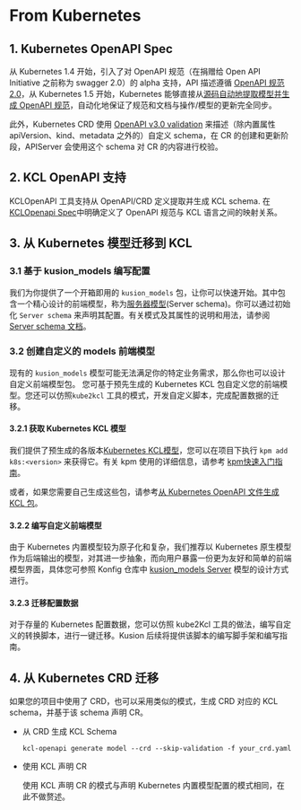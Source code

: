 # From Kubernetes

## 1. Kubernetes OpenAPI Spec

从 Kubernetes 1.4 开始，引入了对 OpenAPI 规范（在捐赠给 Open API Initiative 之前称为 swagger 2.0）的 alpha 支持，API 描述遵循 [OpenAPI 规范 2.0](https://github.com/OAI/OpenAPI-Specification/blob/main/versions/2.0.md)，从 Kubernetes 1.5 开始，Kubernetes 能够直接从[源码自动地提取模型并生成 OpenAPI 规范](https://github.com/kubernetes/kube-openapi)，自动化地保证了规范和文档与操作/模型的更新完全同步。

此外，Kubernetes CRD 使用 [OpenAPI v3.0 validation](https://kubernetes.io/docs/tasks/extend-kubernetes/custom-resources/custom-resource-definitions/#validation) 来描述（除内置属性 apiVersion、kind、metadata 之外的）自定义 schema，在 CR 的创建和更新阶段，APIServer 会使用这个 schema 对 CR 的内容进行校验。

## 2. KCL OpenAPI 支持

KCLOpenAPI 工具支持从 OpenAPI/CRD 定义提取并生成 KCL schema. 在[KCLOpenapi Spec](/docs/tools/cli/openapi/spec)中明确定义了 OpenAPI 规范与 KCL 语言之间的映射关系。

## 3. 从 Kubernetes 模型迁移到 KCL

### 3.1 基于 kusion_models 编写配置

我们为你提供了一个开箱即用的 `kusion_models` 包，让你可以快速开始。其中包含一个精心设计的前端模型，称为[服务器模型](https://github.com/KusionStack/konfig/blob/main/base/pkg/kusion_models/kube/frontend/server.k)(Server schema)。你可以通过初始化 `Server schema` 来声明其配置。有关模式及其属性的说明和用法，请参阅 [Server schema 文档](https://kusionstack.io/docs/reference/model/kusion_models/kube/frontend/doc_server)。

### 3.2 创建自定义的 models 前端模型

现有的 `kusion_models` 模型可能无法满足你的特定业务需求，那么你也可以设计自定义前端模型包。 您可基于预先生成的 Kubernetes KCL 包自定义您的前端模型。您还可以仿照`kube2kcl` 工具的模式，开发自定义脚本，完成配置数据的迁移。

#### 3.2.1 获取 Kubernetes KCL 模型

我们提供了预生成的各版本[Kubernetes KCL模型](https://github.com/orgs/KusionStack/packages/container/package/k8s)，您可以在项目下执行 `kpm add k8s:<version>` 来获得它。有关 kpm 使用的详细信息，请参考 [kpm快速入门指南](https://github.com/kcl-lang/kpm#quick-start)。

或者，如果您需要自己生成这些包，请参考[从 Kubernetes OpenAPI 文件生成 KCL 包](https://github.com/kcl-lang/kcl-openapi/blob/main/docs/generate_from_k8s_spec.md)。

#### 3.2.2 编写自定义前端模型

由于 Kubernetes 内置模型较为原子化和复杂，我们推荐以 Kubernetes 原生模型作为后端输出的模型，对其进一步抽象，而向用户暴露一份更为友好和简单的前端模型界面，具体您可参照 Konfig 仓库中 [kusion_models Server](https://github.com/KusionStack/konfig/blob/main/base/pkg/kusion_models/kube/frontend/server.k) 模型的设计方式进行。

#### 3.2.3 迁移配置数据

对于存量的 Kubernetes 配置数据，您可以仿照 kube2Kcl 工具的做法，编写自定义的转换脚本，进行一键迁移。Kusion 后续将提供该脚本的编写脚手架和编写指南。

## 4. 从 Kubernetes CRD 迁移

如果您的项目中使用了 CRD，也可以采用类似的模式，生成 CRD 对应的 KCL schema，并基于该 schema 声明 CR。

- 从 CRD 生成 KCL Schema

  ```
  kcl-openapi generate model --crd --skip-validation -f your_crd.yaml
  ```

- 使用 KCL 声明 CR

  使用 KCL 声明 CR 的模式与声明 Kubernetes 内置模型配置的模式相同，在此不做赘述。
